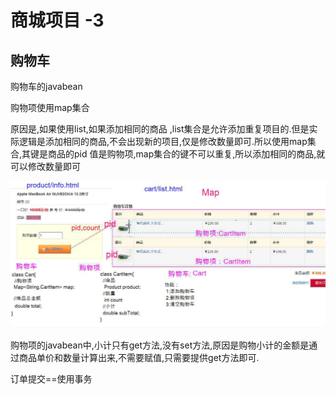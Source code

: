 # 商城项目 -3

## 购物车

购物车的javabean 

购物项使用map集合

原因是,如果使用list,如果添加相同的商品 ,list集合是允许添加重复项目的.但是实际逻辑是添加相同的商品,不会出现新的项目,仅是修改数量即可.所以使用map集合,其键是商品的pid 值是购物项,map集合的键不可以重复,所以添加相同的商品,就可以修改数量即可

![1539652616881](web22-商城项目-3_pic/1539652616881.png)

购物项的javabean中,小计只有get方法,没有set方法,原因是购物小计的金额是通过商品单价和数量计算出来,不需要赋值,只需要提供get方法即可.



订单提交==使用事务